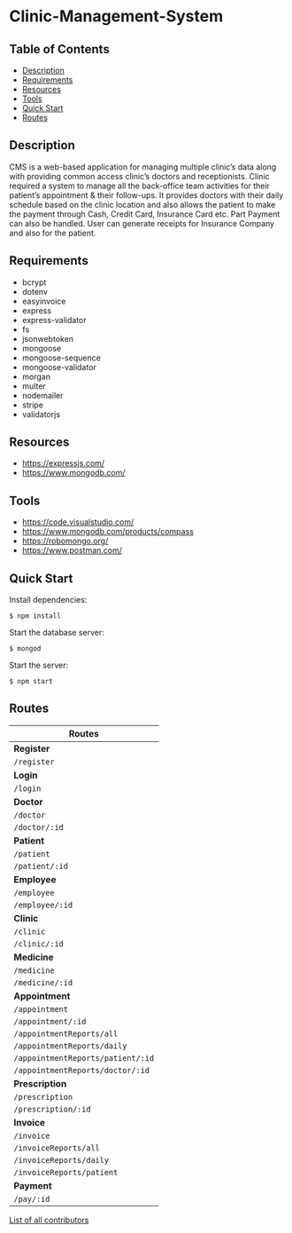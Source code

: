 # Clinic-Management-System

## Table of Contents

* [Description](#description)
* [Requirements](#requirements)
* [Resources](#resources)
* [Tools](#tools)
* [Quick Start](#quick-start)
* [Routes](#routes)


## Description

CMS is a web-based application for managing multiple clinic’s data along with
providing common access clinic’s doctors and receptionists.
Clinic required a system to manage all the back-office team activities for their
patient’s appointment & their follow-ups. It provides doctors with their daily
schedule based on the clinic location and also allows the patient to make the
payment through Cash, Credit Card, Insurance Card etc. Part Payment can also be
handled. User can generate receipts for Insurance Company and also for the
patient. 

## Requirements

- bcrypt
- dotenv
- easyinvoice
- express
- express-validator
- fs
- jsonwebtoken
- mongoose
- mongoose-sequence
- mongoose-validator
- morgan
- multer
- nodemailer
- stripe
- validatorjs

## Resources

- https://expressjs.com/
- https://www.mongodb.com/

## Tools

- https://code.visualstudio.com/
- https://www.mongodb.com/products/compass
- https://robomongo.org/
- https://www.postman.com/

## Quick Start

  Install dependencies:

```console
$ npm install
```

  Start the database server:

```console
$ mongod
```

  Start the server:

```console
$ npm start
```
## Routes

| Routes       |
| ------------ |
|**Register**|
|`/register`|
|**Login**|
|`/login`|
|**Doctor**|
|`/doctor`|
|`/doctor/:id`|
|**Patient**|
|`/patient`|
|`/patient/:id`|
|**Employee**|
|`/employee`|
|`/employee/:id`|
|**Clinic**|
|`/clinic`|
|`/clinic/:id`|
|**Medicine**|
|`/medicine`|
|`/medicine/:id`|
|**Appointment**|
|`/appointment`|
|`/appointment/:id`|
|`/appointmentReports/all`|
|`/appointmentReports/daily`|
|`/appointmentReports/patient/:id`|
|`/appointmentReports/doctor/:id`|
|**Prescription**|
|`/prescription`|
|`/prescription/:id`|
|**Invoice**|
|`/invoice`|
|`/invoiceReports/all`|
|`/invoiceReports/daily`|
|`/invoiceReports/patient`|
|**Payment**|
|`/pay/:id`|

[List of all contributors](https://github.com/moalaacs/Clinic-Management-System/graphs/contributors)
